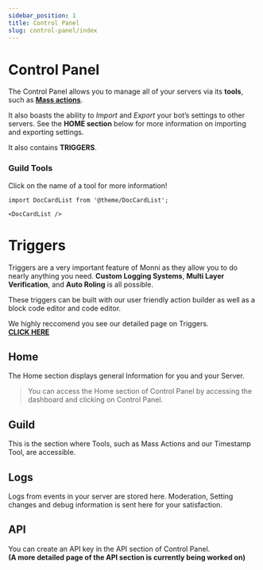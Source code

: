 ```yaml
---
sidebar_position: 1
title: Control Panel
slug: control-panel/index
---
```

# Control Panel

The Control Panel allows you to manage all of your servers via its **tools**, such as [**Mass actions**](/guides/mass-actions).

It also boasts the ability to _Import_ and _Export_ your bot’s settings to other servers. See the **HOME section** below for more information on importing and exporting settings.

It also contains **TRIGGERS**.

### Guild Tools

Click on the name of a tool for more information!

```mdx-code-block
import DocCardList from '@theme/DocCardList';

<DocCardList />
```

# Triggers

Triggers are a very important feature of Monni as they allow you to do nearly anything you need. **Custom Logging Systems**, **Multi Layer Verification**, and **Auto Roling** is all possible.

These triggers can be built with our user friendly action builder as well as a block code editor and code editor.

We highly reccomend you see our detailed page on Triggers.  
[**CLICK HERE**](https://docs.monni.fyi/triggers)

## Home

The Home section displays general Information for you and your Server.

> You can access the Home section of Control Panel by accessing the dashboard and clicking on Control Panel.

## Guild

This is the section where Tools, such as Mass Actions and our Timestamp Tool, are accessible.

## Logs

Logs from events in your server are stored here. Moderation, Setting changes and debug information is sent here for your satisfaction.

## API

You can create an API key in the API section of Control Panel.  
**(A more detailed page of the API section is currently being worked on)**
